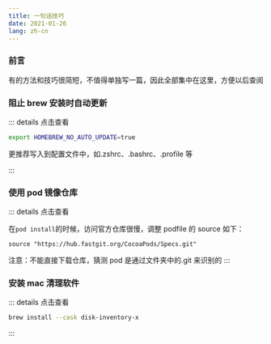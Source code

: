 ```yaml
---
title: 一句话技巧
date: 2021-01-26
lang: zh-cn
---
```


### 前言

有的方法和技巧很简短，不值得单独写一篇，因此全部集中在这里，方便以后查阅

<!-- more -->

### 阻止 brew 安装时自动更新

::: details 点击查看

```bash
export HOMEBREW_NO_AUTO_UPDATE=true
```

更推荐写入到配置文件中，如.zshrc、.bashrc、.profile 等

:::

### 使用 pod 镜像仓库

::: details 点击查看

在`pod install`的时候，访问官方仓库很慢，调整 podfile 的 source 如下：

```
source "https://hub.fastgit.org/CocoaPods/Specs.git"
```

注意：不能直接下载仓库，猜测 pod 是通过文件夹中的.git 来识别的
:::

### 安装 mac 清理软件

::: details 点击查看

```bash
brew install --cask disk-inventory-x
```

:::
